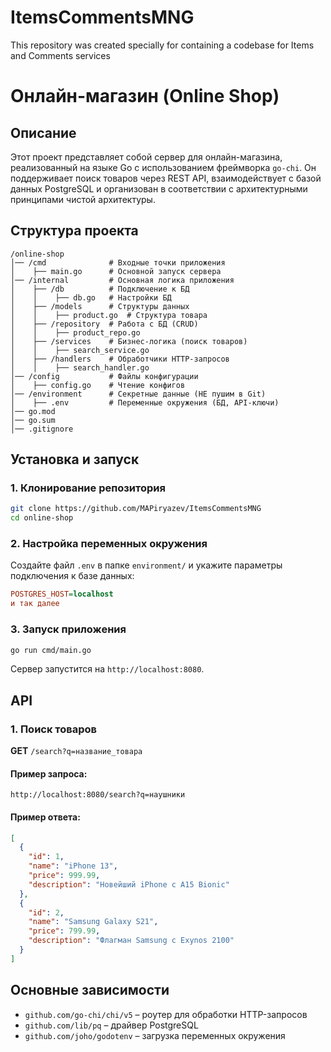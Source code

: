 # ItemsCommentsMNG
This repository was created specially for containing a codebase for Items and Comments services

# Онлайн-магазин (Online Shop)

## Описание
Этот проект представляет собой сервер для онлайн-магазина, реализованный на языке Go с использованием фреймворка `go-chi`. Он поддерживает поиск товаров через REST API, взаимодействует с базой данных PostgreSQL и организован в соответствии с архитектурными принципами чистой архитектуры.

## Структура проекта
```
/online-shop
│── /cmd              # Входные точки приложения
│    ├── main.go      # Основной запуск сервера
│── /internal         # Основная логика приложения
│    ├── /db          # Подключение к БД
│    │    ├── db.go   # Настройки БД
│    ├── /models      # Структуры данных
│    │    ├── product.go  # Структура товара
│    ├── /repository  # Работа с БД (CRUD)
│    │    ├── product_repo.go
│    ├── /services    # Бизнес-логика (поиск товаров)
│    │    ├── search_service.go
│    ├── /handlers    # Обработчики HTTP-запросов
│    │    ├── search_handler.go
│── /config           # Файлы конфигурации
│    ├── config.go    # Чтение конфигов
│── /environment      # Секретные данные (НЕ пушим в Git)
│    ├── .env         # Переменные окружения (БД, API-ключи)
│── go.mod
│── go.sum
│── .gitignore  
```

## Установка и запуск

### 1. Клонирование репозитория
```sh
git clone https://github.com/MAPiryazev/ItemsCommentsMNG
cd online-shop
```

### 2. Настройка переменных окружения
Создайте файл `.env` в папке `environment/` и укажите параметры подключения к базе данных:
```ini
POSTGRES_HOST=localhost
и так далее
```

### 3. Запуск приложения
```sh
go run cmd/main.go
```
Сервер запустится на `http://localhost:8080`.

## API

### 1. Поиск товаров
**GET** `/search?q=название_товара`
#### Пример запроса:
```
http://localhost:8080/search?q=наушники
```
#### Пример ответа:
```json
[
  {
    "id": 1,
    "name": "iPhone 13",
    "price": 999.99,
    "description": "Новейший iPhone с A15 Bionic"
  },
  {
    "id": 2,
    "name": "Samsung Galaxy S21",
    "price": 799.99,
    "description": "Флагман Samsung с Exynos 2100"
  }
]
```

## Основные зависимости
- `github.com/go-chi/chi/v5` – роутер для обработки HTTP-запросов
- `github.com/lib/pq` – драйвер PostgreSQL
- `github.com/joho/godotenv` – загрузка переменных окружения



